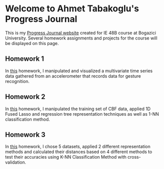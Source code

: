 # Welcome to Ahmet Tabakoglu's Progress Journal

This is my [Progress Journal website](https://bu-ie-48b.github.io/fall21-ahmettabakoglu/) created for IE 48B course at Bogazici University. Several homework assignments and projects for the course will be displayed on this page.

## Homework 1

In [this](hw1.html) homework, I manipulated and visualized a multivariate time series data gathered from an accelerometer that records data for gesture recognition.

## Homework 2

In [this](hw2.html) homework, I manipulated the training set of CBF data, applied 1D Fused Lasso and regression tree representation techniques as well as 1-NN classification method.

## Homework 3

In [this](hw3.html) homework, I chose 5 datasets, applied 2 different representation methods and calculated their distances based on 4 different methods to test their accuracies using K-NN Classification Method with cross-validation.